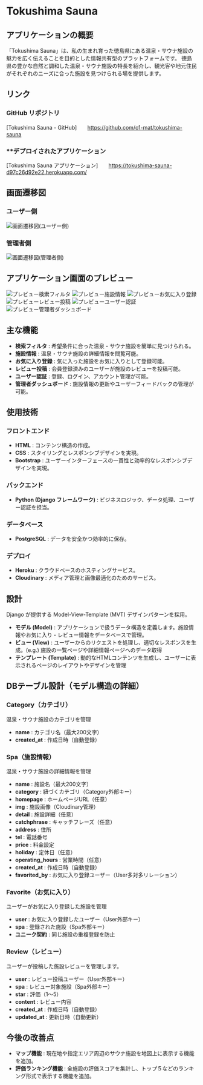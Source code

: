 # Tokushima Sauna 

## アプリケーションの概要
「Tokushima Sauna」は、私の生まれ育った徳島県にある温泉・サウナ施設の魅力を広く伝えることを目的とした情報共有型のプラットフォームです。
徳島県の豊かな自然と調和した温泉・サウナ施設の特長を紹介し、観光客や地元住民がそれぞれのニーズに合った施設を見つけられる場を提供します。


## リンク 
### GitHub リポジトリ
[Tokushima Sauna - GitHub]　　https://github.com/o1-mat/tokushima-sauna
### **デプロイされたアプリケーション
[Tokushima Sauna アプリケーション]　　https://tokushima-sauna-d97c26d92e22.herokuapp.com/


## 画面遷移図
### ユーザー側
![画面遷移図(ユーザー側) ](https://github.com/user-attachments/assets/726ac07b-02fc-4424-8c0f-e07f268bdd66)
### 管理者側
![画面遷移図(管理者側) ](https://github.com/user-attachments/assets/b88fd31a-cf81-4d7e-b4ed-e888cc3d22a5)


## アプリケーション画面のプレビュー
![プレビュー検索フィルタ](https://github.com/user-attachments/assets/adf748c1-1fc0-414f-a3ea-fd8817bda3d2)
![プレビュー施設情報](https://github.com/user-attachments/assets/365dc679-d390-4254-a0dd-9a3dab015d25)
![プレビューお気に入り登録](https://github.com/user-attachments/assets/8df521d7-847e-4879-94d1-2c7b68cc4514)
![プレビューレビュー投稿](https://github.com/user-attachments/assets/df6a9c21-e533-4631-a100-b4b80554e747)
![プレビューユーザー認証](https://github.com/user-attachments/assets/45c0bca7-5276-4934-9b0e-393cf34bc67d)
![プレビュー管理者ダッシュボード](https://github.com/user-attachments/assets/9beaf762-6393-4f29-8ba2-10fae7b55f17)


## 主な機能
- **検索フィルタ** : 希望条件に合った温泉・サウナ施設を簡単に見つけられる。
- **施設情報** : 温泉・サウナ施設の詳細情報を閲覧可能。
- **お気に入り登録** : 気に入った施設をお気に入りとして登録可能。
- **レビュー投稿** : 会員登録済みのユーザーが施設のレビューを投稿可能。
- **ユーザー認証** : 登録、ログイン、アカウント管理が可能。
- **管理者ダッシュボード** : 施設情報の更新やユーザーフィードバックの管理が可能。


## 使用技術
### フロントエンド
- **HTML** : コンテンツ構造の作成。
- **CSS** : スタイリングとレスポンシブデザインを実現。
- **Bootstrap** : ユーザーインターフェースの一貫性と効率的なレスポンシブデザインを実現。
### バックエンド
- **Python (Django フレームワーク)** : ビジネスロジック、データ処理、ユーザー認証を担当。
### データベース
- **PostgreSQL** : データを安全かつ効率的に保存。
### デプロイ
- **Heroku** : クラウドベースのホスティングサービス。
- **Cloudinary** : メディア管理と画像最適化のためのサービス。


## 設計
Django が提供する Model-View-Template (MVT) デザインパターンを採用。
- **モデル (Model)** : アプリケーションで扱うデータ構造を定義します。施設情報やお気に入り・レビュー情報をデータベースで管理。
- **ビュー (View)** : ユーザーからのリクエストを処理し、適切なレスポンスを生成。(e.g.) 施設の一覧ページや詳細情報ページへのデータ取得
- **テンプレート (Template)** : 動的なHTMLコンテンツを生成し、ユーザーに表示されるページのレイアウトやデザインを管理


## DBテーブル設計（モデル構造の詳細）
### Category（カテゴリ）
温泉・サウナ施設のカテゴリを管理
- **name** : カテゴリ名（最大200文字）
- **created_at** : 作成日時（自動登録）

### Spa（施設情報）
温泉・サウナ施設の詳細情報を管理
- **name** : 施設名（最大200文字）
- **category** : 紐づくカテゴリ（Category外部キー）
- **homepage** : ホームページURL（任意）
- **img** : 施設画像（Cloudinary管理）
- **detail** : 施設詳細（任意）
- **catchphrase** : キャッチフレーズ（任意）
- **address** : 住所
- **tel** : 電話番号
- **price** : 料金設定
- **holiday** : 定休日（任意）
- **operating_hours** : 営業時間（任意）
- **created_at** : 作成日時（自動登録）
- **favorited_by** : お気に入り登録ユーザー（User多対多リレーション）

### Favorite（お気に入り）
ユーザーがお気に入り登録した施設を管理
- **user** : お気に入り登録したユーザー（User外部キー）
- **spa** : 登録された施設（Spa外部キー）
- **ユニーク契約** : 同じ施設の重複登録を防止


### Review（レビュー）
ユーザーが投稿した施設レビューを管理します。
- **user** : レビュー投稿ユーザー（User外部キー）
- **spa** : レビュー対象施設（Spa外部キー）
- **star** : 評価（1〜5）
- **content** : レビュー内容
- **created_at** : 作成日時（自動登録）
- **updated_at** : 更新日時（自動更新）


## 今後の改善点
- **マップ機能** : 現在地や指定エリア周辺のサウナ施設を地図上に表示する機能を追加。
- **評価ランキング機能** : 全施設の評価スコアを集計し、トップ５などのランキング形式で表示する機能を追加。
